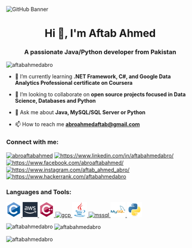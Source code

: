 ![GitHub Banner](https://user-images.githubusercontent.com/73740818/132955077-d3d072a3-f9fc-4521-84f0-dddbe03b92c0.png)
<h1 align="center">Hi 👋, I'm Aftab Ahmed</h1>
<h3 align="center">A passionate Java/Python developer from Pakistan</h3>

<p align="left"> <img src="https://komarev.com/ghpvc/?username=aftabahmedabro&label=Profile%20views&color=0e75b6&style=flat" alt="aftabahmedabro" /> </p>

- 🌱 I’m currently learning **.NET Framework, C#, and Google Data Analytics Professional certificate on Coursera**

- 👯 I’m looking to collaborate on **open source projects focused in Data Science, Databases and Python**

- 💬 Ask me about **Java, MySQL/SQL Server or Python**

- 📫 How to reach me **abroahmedaftab@gmail.com**

<h3 align="left">Connect with me:</h3>
<p align="left">
<a href="https://twitter.com/abroaftabahmed" target="blank"><img align="center" src="https://raw.githubusercontent.com/rahuldkjain/github-profile-readme-generator/master/src/images/icons/Social/twitter.svg" alt="abroaftabahmed" height="30" width="40" /></a>
<a href="https://linkedin.com/in/aftabahmedabro/" target="blank"><img align="center" src="https://raw.githubusercontent.com/rahuldkjain/github-profile-readme-generator/master/src/images/icons/Social/linked-in-alt.svg" alt="https://www.linkedin.com/in/aftabahmedabro/" height="30" width="40" /></a>
<a href="https://fb.com/abroaftabahmed/" target="blank"><img align="center" src="https://raw.githubusercontent.com/rahuldkjain/github-profile-readme-generator/master/src/images/icons/Social/facebook.svg" alt="https://www.facebook.com/abroaftabahmed/" height="30" width="40" /></a>
<a href="https://instagram.com/aftab_ahmed_abro/" target="blank"><img align="center" src="https://raw.githubusercontent.com/rahuldkjain/github-profile-readme-generator/master/src/images/icons/Social/instagram.svg" alt="https://www.instagram.com/aftab_ahmed_abro/" height="30" width="40" /></a>
<a href="https://www.hackerrank.com/aftabahmedabro" target="blank"><img align="center" src="https://raw.githubusercontent.com/rahuldkjain/github-profile-readme-generator/master/src/images/icons/Social/hackerrank.svg" alt="https://www.hackerrank.com/aftabahmedabro" height="30" width="40" /></a>
</p>

<h3 align="left">Languages and Tools:</h3>
<p align="left"> <a href="https://www.cprogramming.com/" target="_blank"> 
  <img src="https://raw.githubusercontent.com/devicons/devicon/master/icons/c/c-original.svg" alt="c" width="40" height="40"/> </a> 
  <a href="https://aws.amazon.com/" target="_blank"> 
    <img src="https://raw.githubusercontent.com/awslabs/aws-icons-for-plantuml/main/source/unofficial/AWS-Architecture-Icons_SVG_20200430/SVG%20Light/_Group%20Icons/AWS-Cloud-alt_light-bg.svg" alt="AWS" width="40" height="40"/> </a>
  <a href="https://www.w3schools.com/cpp/" target="_blank">     
    <img src="https://raw.githubusercontent.com/devicons/devicon/master/icons/cplusplus/cplusplus-original.svg" alt="cplusplus" width="40" height="40"/> </a> 
  <a href="https://cloud.google.com" target="_blank"> <img src="https://www.vectorlogo.zone/logos/google_cloud/google_cloud-icon.svg" alt="gcp" width="40" height="40"/> </a> 
  <a href="https://www.java.com" target="_blank"> <img src="https://raw.githubusercontent.com/devicons/devicon/master/icons/java/java-original.svg" alt="java" width="40" height="40"/> </a> <a href="https://www.microsoft.com/en-us/sql-server" target="_blank"> 
  <img src="https://www.svgrepo.com/show/303229/microsoft-sql-server-logo.svg" alt="mssql" width="40" height="40"/> 
  </a> <a href="https://www.mysql.com/" target="_blank"> <img src="https://raw.githubusercontent.com/devicons/devicon/master/icons/mysql/mysql-original-wordmark.svg" alt="mysql" width="40" height="40"/> </a> 
  <a href="https://www.python.org" target="_blank"> 
  <img src="https://raw.githubusercontent.com/devicons/devicon/master/icons/python/python-original.svg" alt="python" width="40" height="40"/> </a> </p>

<p><img align="left" src="https://github-readme-stats.vercel.app/api/top-langs?username=aftabahmedabro&show_icons=true&locale=en&layout=compact" alt="aftabahmedabro" /></p>

<p>&nbsp;<img align="center" src="https://github-readme-stats.vercel.app/api?username=aftabahmedabro&show_icons=true&locale=en" alt="aftabahmedabro" /></p>

<p><img align="center" src="https://github-readme-streak-stats.herokuapp.com/?user=aftabahmedabro&" alt="aftabahmedabro" /></p>
